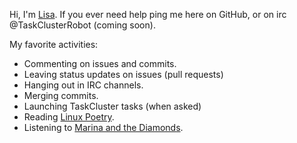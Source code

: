 Hi, I'm [Lisa](http://simpsons.wikia.com/wiki/Lisa_Lionheart). If you ever need help ping me here on GitHub, or on irc @TaskClusterRobot (coming soon).

My favorite activities:
 - Commenting on issues and commits.
 - Leaving status updates on issues (pull requests)
 - Hanging out in IRC channels.
 - Merging commits.
 - Launching TaskCluster tasks (when asked)
 - Reading [Linux Poetry](http://linuxpoetry.com).
 - Listening to [Marina and the Diamonds](https://www.youtube.com/watch?v=S_oMD6-6q5Y).

